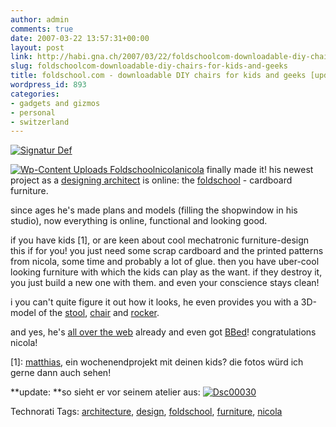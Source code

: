 ```yaml
---
author: admin
comments: true
date: 2007-03-22 13:57:31+00:00
layout: post
link: http://habi.gna.ch/2007/03/22/foldschoolcom-downloadable-diy-chairs-for-kids-and-geeks/
slug: foldschoolcom-downloadable-diy-chairs-for-kids-and-geeks
title: foldschool.com - downloadable DIY chairs for kids and geeks [update]
wordpress_id: 893
categories:
- gadgets and gizmos
- personal
- switzerland
---
```


[![Signatur Def](http://habi.gna.ch/wp-content/uploads/2007/03/signatur-def-tm.jpg)](http://habi.gna.ch/wp-content/uploads/2007/03/signatur-def.jpg)


[![ Wp-Content Uploads Foldschoolnicola](http://habi.gna.ch/wp-content/uploads/2007/03/wp-content-uploads-foldschoolnicola-tm.jpg)](http://habi.gna.ch/wp-content/uploads/2007/03/wp-content-uploads-foldschoolnicola.jpg)[nicola](http://flickr.com/photos/habi/tags/nicola) finally made it!
his newest project as a [designing architect](http://www.nicolafrombern.com/) is online: the [foldschool](http://www.foldschool.com/) - cardboard furniture.

since ages he's made plans and models (filling the shopwindow in his studio), now everything is online, functional and looking good.

if you have kids [1], or are keen about cool mechatronic furniture-design this if for you!
you just need some scrap cardboard and the printed patterns from nicola, some time and probably a lot of glue. then you have uber-cool looking furniture with which the kids can play as the want. if they destroy it, you just build a new one with them. and even your conscience stays clean!

i you can't quite figure it out how it looks, he even provides you with a 3D-model of the [stool](http://www.foldschool.com/_objects/quicktime/stool.html), [chair](http://www.foldschool.com/_objects/quicktime/chair.html) and [rocker](http://www.foldschool.com/_objects/quicktime/rocker.html).

and yes, he's [all over the web](http://technorati.com/search/foldschool) already and even got [BBed](http://www.boingboing.net/2007/03/21/fold_your_own_kids_f.html)!
congratulations nicola!

[1]: [matthias](http://www.gutfeldt.ch/matthias/blog/index.php), ein wochenendprojekt mit deinen kids? die fotos würd ich gerne dann auch sehen!

**update: **so sieht er vor seinem atelier aus:
[![Dsc00030](http://habi.gna.ch/wp-content/uploads/2007/03/dsc00030-tm.jpg)](http://habi.gna.ch/wp-content/uploads/2007/03/dsc00030.jpg)  




Technorati Tags: [architecture](http://www.technorati.com/tag/architecture), [design](http://www.technorati.com/tag/design), [foldschool](http://www.technorati.com/tag/foldschool), [furniture](http://www.technorati.com/tag/furniture), [nicola](http://www.technorati.com/tag/nicola)
